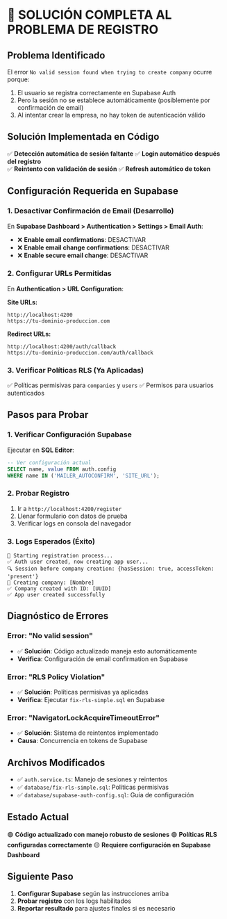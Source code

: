 # 🚨 SOLUCIÓN COMPLETA AL PROBLEMA DE REGISTRO

## Problema Identificado
El error `No valid session found when trying to create company` ocurre porque:
1. El usuario se registra correctamente en Supabase Auth
2. Pero la sesión no se establece automáticamente (posiblemente por confirmación de email)
3. Al intentar crear la empresa, no hay token de autenticación válido

## Solución Implementada en Código
✅ **Detección automática de sesión faltante**
✅ **Login automático después del registro**  
✅ **Reintento con validación de sesión**
✅ **Refresh automático de token**

## Configuración Requerida en Supabase

### 1. Desactivar Confirmación de Email (Desarrollo)
En **Supabase Dashboard > Authentication > Settings > Email Auth**:

- ❌ **Enable email confirmations**: DESACTIVAR
- ❌ **Enable email change confirmations**: DESACTIVAR  
- ❌ **Enable secure email change**: DESACTIVAR

### 2. Configurar URLs Permitidas
En **Authentication > URL Configuration**:

**Site URLs:**
```
http://localhost:4200
https://tu-dominio-produccion.com
```

**Redirect URLs:**
```
http://localhost:4200/auth/callback
https://tu-dominio-produccion.com/auth/callback
```

### 3. Verificar Políticas RLS (Ya Aplicadas)
✅ Políticas permisivas para `companies` y `users`
✅ Permisos para usuarios autenticados

## Pasos para Probar

### 1. Verificar Configuración Supabase
Ejecutar en **SQL Editor**:
```sql
-- Ver configuración actual
SELECT name, value FROM auth.config 
WHERE name IN ('MAILER_AUTOCONFIRM', 'SITE_URL');
```

### 2. Probar Registro
1. Ir a `http://localhost:4200/register`
2. Llenar formulario con datos de prueba
3. Verificar logs en consola del navegador

### 3. Logs Esperados (Éxito)
```
🚀 Starting registration process...
✅ Auth user created, now creating app user...
🔍 Session before company creation: {hasSession: true, accessToken: 'present'}
🏢 Creating company: [Nombre]
✅ Company created with ID: [UUID]
✅ App user created successfully
```

## Diagnóstico de Errores

### Error: "No valid session"
- ✅ **Solución**: Código actualizado maneja esto automáticamente
- **Verifica**: Configuración de email confirmation en Supabase

### Error: "RLS Policy Violation"  
- ✅ **Solución**: Políticas permisivas ya aplicadas
- **Verifica**: Ejecutar `fix-rls-simple.sql` en Supabase

### Error: "NavigatorLockAcquireTimeoutError"
- ✅ **Solución**: Sistema de reintentos implementado
- **Causa**: Concurrencia en tokens de Supabase

## Archivos Modificados
- ✅ `auth.service.ts`: Manejo de sesiones y reintentos
- ✅ `database/fix-rls-simple.sql`: Políticas permisivas
- ✅ `database/supabase-auth-config.sql`: Guía de configuración

## Estado Actual
🟢 **Código actualizado con manejo robusto de sesiones**
🟢 **Políticas RLS configuradas correctamente** 
🟡 **Requiere configuración en Supabase Dashboard**

## Siguiente Paso
1. **Configurar Supabase** según las instrucciones arriba
2. **Probar registro** con los logs habilitados
3. **Reportar resultado** para ajustes finales si es necesario
